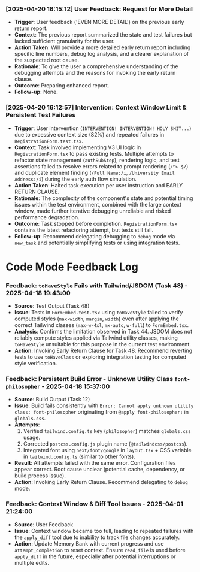 ### [2025-04-20 16:15:12] User Feedback: Request for More Detail
- **Trigger**: User feedback ('EVEN MORE DETAIL') on the previous early return report.
- **Context**: The previous report summarized the state and test failures but lacked sufficient granularity for the user.
- **Action Taken**: Will provide a more detailed early return report including specific line numbers, debug log analysis, and a clearer explanation of the suspected root cause.
- **Rationale**: To give the user a comprehensive understanding of the debugging attempts and the reasons for invoking the early return clause.
- **Outcome**: Preparing enhanced report.
- **Follow-up**: None.


### [2025-04-20 16:12:57] Intervention: Context Window Limit & Persistent Test Failures
- **Trigger**: User intervention (`INTERVENTION! INTERVENTION! HOLY SHIT...`) due to excessive context size (82%) and repeated failures in `RegistrationForm.test.tsx`.
- **Context**: Task involved implementing V3 UI logic in `RegistrationForm.tsx` to pass existing tests. Multiple attempts to refactor state management (`authSubStep`), rendering logic, and test assertions failed to resolve errors related to prompt rendering (`/^> $/`) and duplicate element finding (`/Full Name:/i`, `/University Email Address:/i`) during the early auth flow simulation.
- **Action Taken**: Halted task execution per user instruction and EARLY RETURN CLAUSE.
- **Rationale**: The complexity of the component's state and potential timing issues within the test environment, combined with the large context window, made further iterative debugging unreliable and risked performance degradation.
- **Outcome**: Task stopped before completion. `RegistrationForm.tsx` contains the latest refactoring attempt, but tests still fail.
- **Follow-up**: Recommend delegating debugging to `debug` mode via `new_task` and potentially simplifying tests or using integration tests.


# Code Mode Feedback Log

### Feedback: `toHaveStyle` Fails with Tailwind/JSDOM (Task 48) - 2025-04-18 19:43:00
- **Source**: Test Output (Task 48)
- **Issue**: Tests in `FormEmbed.test.tsx` using `toHaveStyle` failed to verify computed styles (`max-width`, `margin`, `width`) even after applying the correct Tailwind classes (`max-w-4xl`, `mx-auto`, `w-full`) to `FormEmbed.tsx`.
- **Analysis**: Confirms the limitation observed in Task 44. JSDOM does not reliably compute styles applied via Tailwind utility classes, making `toHaveStyle` unsuitable for this purpose in the current test environment.
- **Action**: Invoking Early Return Clause for Task 48. Recommend reverting tests to use `toHaveClass` or exploring integration testing for computed style verification.


### Feedback: Persistent Build Error - Unknown Utility Class `font-philosopher` - 2025-04-18 15:37:00
- **Source**: Build Output (Task 12)
- **Issue**: Build fails consistently with `Error: Cannot apply unknown utility class: font-philosopher` originating from `@apply font-philosopher;` in `globals.css`.
- **Attempts**: 
    1. Verified `tailwind.config.ts` key (`philosopher`) matches `globals.css` usage.
    2. Corrected `postcss.config.js` plugin name (`@tailwindcss/postcss`).
    3. Integrated font using `next/font/google` in `layout.tsx` + CSS variable in `tailwind.config.ts` (similar to other fonts).
- **Result**: All attempts failed with the same error. Configuration files appear correct. Root cause unclear (potential cache, dependency, or build process issue).
- **Action**: Invoking Early Return Clause. Recommend delegating to `debug` mode.


### Feedback: Context Window & Diff Tool Issues - 2025-04-01 21:24:00
- **Source**: User Feedback
- **Issue**: Context window became too full, leading to repeated failures with the `apply_diff` tool due to inability to track file changes accurately.
- **Action**: Update Memory Bank with current progress and use `attempt_completion` to reset context. Ensure `read_file` is used before `apply_diff` in the future, especially after potential interruptions or multiple edits.